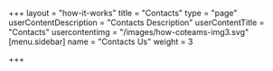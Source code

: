 +++
layout = "how-it-works"
title = "Contacts"
type = "page"
userContentDescription = "Contacts Description"
userContentTitle = "Contacts"
usercontentimg = "/images/how-coteams-img3.svg"
[menu.sidebar]
name = "Contacts Us"
weight = 3

+++
